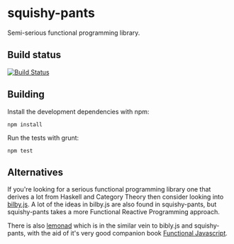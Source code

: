 squishy-pants
=============

Semi-serious functional programming library.

## Build status

[![Build Status](https://api.travis-ci.org/SimonRichardson/squishy-pants.png)](https://travis-ci.org/SimonRichardson/squishy-pants)

## Building

Install the development dependencies with npm:

    npm install

Run the tests with grunt:

    npm test

## Alternatives

If you're looking for a serious functional programming library one that derives a lot from Haskell
and Category Theory then consider looking into [bilby.js](https://github.com/puffnfresh/bilby.js).
A lot of the ideas in bilby.js are also found in squishy-pants, but squishy-pants takes a more
Functional Reactive Programming approach.

There is also [lemonad](https://github.com/fogus/lemonad) which is in the similar vein to bibly.js
and squishy-pants, with the aid of it's very good companion book [Functional Javascript](http://shop.oreilly.com/product/0636920028857.do).

